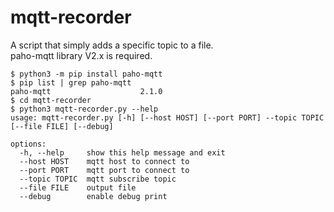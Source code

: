 # mqtt-recorder
A script that simply adds a specific topic to a file.   
paho-mqtt library V2.x is required.   


```
$ python3 -m pip install paho-mqtt
$ pip list | grep paho-mqtt
paho-mqtt                    2.1.0
$ cd mqtt-recorder
$ python3 mqtt-recorder.py --help
usage: mqtt-recorder.py [-h] [--host HOST] [--port PORT] --topic TOPIC [--file FILE] [--debug]

options:
  -h, --help     show this help message and exit
  --host HOST    mqtt host to connect to
  --port PORT    mqtt port to connect to
  --topic TOPIC  mqtt subscribe topic
  --file FILE    output file
  --debug        enable debug print
```
